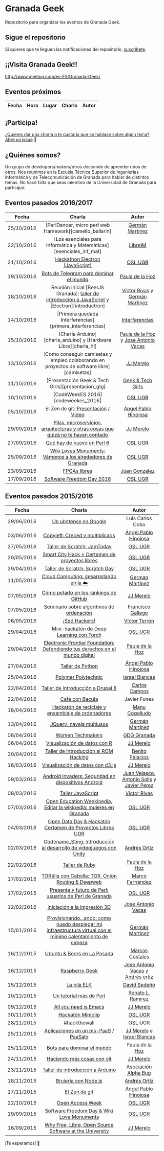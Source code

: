 Granada Geek
==============

Repositorio para organizar los eventos de Granada Geek.

## Sigue el repositorio
Si quieres que te lleguen las notificaciones del repositorio, [suscríbete](https://github.com/iblancasa/granadageek/subscription).

## ¡¡Visita Granada Geek!!
http://www.meetup.com/es-ES/Granada-Geek/

## Eventos próximos
| Fecha    |Hora     | Lugar   | Charla     |Autor       |
|:--------:|:-------:|:-------:|:----------:|:-----------|

## ¡Participa!
[¿Quieres dar una charla o te gustaría que se hablase sobre algún tema? Abre un issue](https://github.com/iblancasa/miercolesgeek/issues) :speech_balloon:

## ¿Quiénes somos?
Un grupo de developers/makers/otros deseando de aprender unos de otros. Nos reunimos en la Escuela Técnica Superior de Ingenierías Informática y de Telecomunicación de Granada para hablar de distintos temas. No hace falta que seas miembro de la Universidad de Granada para participar.

## Eventos pasados 2016/2017
| Fecha    | Charla             |Autor        |
|:--------:|:------------------:|:-----------:|
|25/10/2016|[PerlDancer, micro perl web framework][camello_bailarin]|[Germán Martínez](https://github.com/germaaan)|
|22/10/2016|[Los esenciales para Informática y Matemáticas][esenciales_inf_mat]|[LibreIM](https://github.com/libreim)|
|21/10/2016|[Hackathon Electron (JavaScript)][hackathon_electron]|[OSL UGR](https://github.com/oslugr)|
|19/10/2016|[Bots de Telegram para dominar el mundo][bots_dominar]|[Paula de la Hoz](https://github.com/terceranexus6)|
|18/10/2016|Reunión inicial [BeerJS Granada]: [taller de introducción a JavaScript][taller_javascript] y [Electron][introductron]|[Víctor Rivas](https://github.com/vrivas) y [Germán Martínez](https://github.com/germaaan)|
|14/10/2016|[Primera quedada Interferencias][primera_interferencias]|[Interferencias](https://twitter.com/Inter_ferencias)|
|15/10/2016|[Charla Arduino][charla_arduino] y [Hardware Libre][charla_hl]|[Paula de la Hoz](https://github.com/terceranexus6) y [Jose Antonio Vacas](https://github.com/javacasm)|
|13/10/2016|[Como conseguir camisetas y empleo colaborando en proyectos de software libre][camisetas]|[JJ Merelo](https://github.com/JJ)|
|11/10/2016|[Presentación Geek & Tech Girls][presentacion_gtg]|[Geek & Tech Girls](https://github.com/geekandtechgirls)|
|10/10/2016|[CodeWeekES 2016][codeweekes_2016]|[OSL UGR](https://github.com/oslugr)|
|05/10/2016|El Zen de git: [Presentación][zen_git] / [Vídeo][video_git]|[Ángel Pablo Hinojosa](https://github.com/psicobyte)|
|29/09/2016|[Pilas, microservicios, arquitecturas y otras cosas que quizá no te hayan contado](https://jj.github.io/lo-que-no/)|[JJ Merelo](https://github.com/JJ)|
|27/09/2016|[Qué hay de nuevo en Perl 6](http://www.meetup.com/Granada-Geek/events/233907731/)|[OSL UGR](https://github.com/oslugr)|
|25/09/2016|[Wiki Loves Monuments: Vámonos a los alrededores de Granada](https://www.facebook.com/SoftwareLibreUGR/photos/?tab=album&album_id=1006406072803273)|[OSL UGR](https://github.com/oslugr)|
|23/09/2016|[FPGAs libres](https://github.com/Obijuan/myslides/wiki/2016_09_23-Granada-Geek-FPGAs-Libres)|[Juan Gonzalez](https://github.com/Obijuan)|
|17/09/2016|[Software Freedom Day 2016](https://storify.com/germaaan/software-freedom-day-2016)|[OSL UGR](https://github.com/oslugr)|

## Eventos pasados 2015/2016
| Fecha    | Charla             |Autor        |
|:--------:|:------------------:|:-----------:|
|29/06/2016|[Un ubetense en Google][ubetense_google]|Luis Carlos Cobo|
|03/06/2016|[Copyleft: Creced y multiplicaos][copyleft]|[Ángel Pablo Hinojosa](https://github.com/psicobyte)|
|27/05/2016|[Taller de Scratch: JamToday][jamtoday]|[OSL UGR](https://github.com/oslugr)|
|20/05/2016|[Smart City Hack + Certamen de proyectos libres](http://www.meetup.com/es-ES/Granada-Geek/events/231039513/)|[OSL UGR](https://github.com/oslugr)|
|29/04/2016|[Taller de Scratch: Scratch Day][scratch_day]|[OSL UGR](https://github.com/oslugr)|
|11/05/2016|[Cloud Computing: desarrollando en la ☁️][desarrollo_cloud]|[German Martinez](https://github.com/germaaan)|
|07/05/2016|[Cómo petarlo en los ránkings de GitHub][petarlo_github]|[JJ Merelo](https://github.com/JJ)|
|07/05/2016|[Seminario sobre algoritmos de ordenación][algoritmos_ordenacion]|[Francisco Gallego](https://github.com/fgallegosalido)|
|06/05/2016|[¡Sed Hackers!][sed_hackers]|[Víctor Terrón](https://github.com/vterron)|
|29/04/2016|[Mini-hackatón de Deep Learning con Torch][hackaton_torch]|[OSL UGR](https://github.com/oslugr)|
|29/04/2016|[Electronic Frontier Foundation: Defendiendo tus derechos en el mundo digital][eff_derechos]|[Paula de la Hoz](https://github.com/terceranexus6)|
|27/04/2016|[Taller de Python][taller_python]|[Ángel Pablo Hinojosa](https://github.com/psicobyte)|
|25/04/2016|[Polymer Polytechnic][polymer_polytechnic]|[Israel Blancas](https://github.com/iblancasa)|
|22/04/2016|[Taller de Introducción a Drupal 8][taller_drupal]|[Carlos Campos](https://github.com/ccamposfuentes)|
|22/04/2016|[Café con Bacula][taller_bacula]|Javier Funes|
|18/04/2016|[Hackatón de reciclaje y ensamblaje de ordenadores][hackaton_reciclaje]|[Manu Cogolludo](https://github.com/makova)|
|13/04/2016|[JQuery, navaja multiusos][taller_jquery]|[Germán Martínez](https://github.com/germaaan)|
|08/04/2016|[Women Techmakers][women_techmakers]|[GDG Granada](https://github.com/GDGGranada)|
|06/04/2016|[Visualización de datos con R][visualizacion_r]|[JJ Merelo](https://github.com/JJ)|
|30/04/2016|[Taller de Introducción al ROM Hacking][taller_romhacking]|[Benito Palacios](https://github.com/pleonex)|
|16/03/2016|[Visualización de datos con d3.js][visualizacion_d3js]|[JJ Merelo](https://github.com/JJ)|
|09/03/2016|[Android Invaders: Seguridad en dispositivos Android][android_invaders]|[Juan Velasco](https://github.com/juanvelascogomez), [Antonio Solis](https://github.com/asolisi) y [Javier Perez](https://github.com/neon520)|
|08/03/2016|[Taller JavaScript][taller_javascript]|[Victor Rivas](https://github.com/vrivas)|
|07/03/2016|[Open Education Weekipedia. Editar la wikipedia: mujeres en Granada][oew]|[OSL UGR](https://github.com/oslugr)|
|04/03/2016|[Open Data Day & Hackatón Certamen de Proyectos Libres UGR][opd_2016]|[OSL UGR](https://github.com/oslugr)|
|02/03/2016|[Codename_Sting: Introducción al desarrollo de videojuegos con Unity][codename_sting]|[Andrés Ortiz](https://github.com/angrykoala)|
|22/02/2016|[Taller de Ruby][taller_ruby]|[Paula de la Hoz](https://github.com/terceranexus6)|
|17/02/2016|[TORtilla con Cebolla: TOR, Onion Routing & Deepweb][tortilla_cebolla]|[Marco Fernández](https://github.com/MarFerPra)|
|17/02/2015|[Presente y futuro de Perl: usuarios de Perl de Granada][perl_granada]|[OSL UGR](https://github.com/oslugr)|
|12/02/2016|[Iniciación a la Impresión 3D][taller_impresion3d]|[Jose Antonio Vacas](https://github.com/javacasm)|
|15/01/2016|[Provisionando...ando: como puedo desplegar mi infraestructura virtual con el mínimo calentamiento de cabeza][taller_ansible]|[Germán Martínez](https://github.com/germaaan)|
|16/12/2015|[Ubuntu & Beers en La Posada][ubuntu_beers]|[Marcos Costales](https://github.com/costales)|
|16/12/2015|[Raspberry Geek][raspberry_geek]|[Jose Antonio Vacas](https://github.com/javacasm) y [Andrés ortiz](https://github.com/angrykoala)|
|15/12/2015|[La pila ELK][pila_elk]|[David Sedeño](https://github.com/davidsf)|
|10/12/2015|[Un tutorial más de Perl][tutorial_perl]|[Renato L. Ramirez](https://github.com/renatolrr)|
|09/12/2015|[All you need is Emacs][emacs]|[JJ Merelo](https://github.com/JJ)|
|30/11/2015|[Hackatón Miniblip][hackaton_miniblip]|[OSL UGR](https://github.com/oslugr)|
|28/11/2015|[#hackthewall][hackthewall]|[OSL UGR](https://github.com/oslugr)|
|25/11/2015|[Aplicaciones en un pis-PaaS][pispaas] / [PaaSalo][paasalo]|[JJ Merelo](https://github.com/JJ) e [Israel Blancas](https://github.com/iblancasa)|
|25/11/2015|[Bots para dominar el mundo][bots_dominar]|[Paula de la Hoz](https://github.com/terceranexus6)|
|24/11/2015|[Haciendo más cosas con git][cosas_git]|[JJ Merelo](https://github.com/JJ)|
|23/11/2015|[Taller de introducción a Arduino][taller_arduino]|[Asociación Alpha Bug](https://github.com/Alpha-Bug)|
|18/11/2015|[Brujería con Node.js][brujeria_node]|[Andrés Ortíz](https://github.com/angrykoala)|
|17/11/2015|[El Zen de git][zen_git]|[Ángel Pablo Hinojosa](https://github.com/psicobyte)|
|22/10/2015|[Open Access Week][oaw_2015]|[OSL UGR](https://github.com/oslugr)|
|19/09/2015|[Software Freedom Day & Wiki Love Monuments][sfd_2015]|[OSL UGR](https://github.com/oslugr)|
|16/09/2015|[Why Free, Libre, Open Source Software at the University][opensource_university]|[JJ Merelo](https://github.com/JJ)|

¡Te esperamos! :eyes:


[algoritmos_ordenacion]:https://github.com/fgallegosalido/Algoritmos-Ordenacion
[android_invaders]:http://juanvelascogomez.github.io/Android-Invaders
[beerjs_granada]:https://github.com/beerjs/granada
[bots_dominar]:https://docs.google.com/presentation/d/1IqVE9mdqlMXrcom07A29VR74XkZ9KOj42V5v6m8MuUs/
[brujeria_node]:https://rawgit.com/angrykoala/node-wizardry/master/index.html
[codename_sting]:https://github.com/angrykoala/codename_sting
[copyleft]:http://www.psicobyte.com/descargas/mkday.pdf
[cosas_git]:https://jj.github.io/masgit
[desarrollo_cloud]:http://germaaan.github.io/charla_cloud/
[eff_derechos]:https://docs.google.com/presentation/d/1Qa-nnVs56yVCniMMBZoD4EJk8FUyRnSmimi2cokjxjI/edit#slide=id.p
[emacs]:https://github.com/JJ/ayniEmacs
[hackathon_electron]:https://www.meetup.com/es-ES/Granada-Geek/events/234465209/
[hackaton_miniblip]:https://github.com/hack-miniblip
[hackaton_reciclaje]:http://osl.ugr.es/2016/04/26/hackaton-de-reciclaje-de-equipos-informaticos
[hackaton_torch]:https://github.com/geneura-papers/pachangas-nn
[hackthewall]:https://storify.com/jjmerelo/hackthewall
[jamtoday]:https://github.com/Open-XXI/Scratch-Almeria/blob/master/transparencias/SCRATCH_JamToDay.pdf
[oaw_2015]:http://osl.ugr.es/2015/10/20/tallerhackaton-de-ciencia-abierta-open-access-week-en-la-ugr/
[oew]:https://es.wikipedia.org/wiki/Wikipedia:Encuentros/Open_Education_Weekipedia
[opd_2016]:http://www.meetup.com/es-ES/Granada-Geek/events/228344701/
[opensource_university]:http://www.slideshare.net/jjmerelo/why-free-libre-open-source-software-at-the-university
[paasalo]:https://iblancasa.com/PaaSalo-iblancasa/
[perl_granada]:http://www.meetup.com/es-ES/Granada-Geek/events/228547791/
[petarlo_github]:https://jj.github.io/petarlo/
[pila_elk]:https://github.com/davidsf/charla_elasticsearch
[pispaas]:https://jj.github.io/pispaas/
[polymer_polytechnic]:https://docs.google.com/presentation/d/1jWiRpZLcDki1gW5ojCLFKLrm8dDLAUOW4j-i-Nvt07U/edit#slide=id.g1259744247_0_0
[raspberry_geek]:https://github.com/javacasm/RaspberryMiercolesGeek
[scratch_day]:https://drive.google.com/drive/folders/0B9rt0HqUGURdWEhzUC1XWFVMYUE
[sed_hackers]:http://www.iaa.es/~vterron/sed-hackers.pdf
[sfd_2015]:http://wiki.softwarefreedomday.org/2015/Spain/Granada/OSL
[taller_ansible]:https://github.com/germaaan/provisionandoAndo
[taller_arduino]:https://github.com/Alpha-Bug/Introduccion-Arduino
[taller_bacula]:http://es.slideshare.net/esencia2/caf-con-bacula-tall
[taller_drupal]:http://www.meetup.com/es-ES/Granada-Geek/events/229310267/
[taller_impresion3d]:https://github.com/javacasm/IniciacionImpresion3D
[taller_javascript]:http://alpechin.ujaen.es:6989/javascript-2014/
[taller_jquery]:https://github.com/germaaan/Charla_jQuery
[taller_python]:http://www.psicobyte.com/descargas/taller_python.pdf
[taller_romhacking]:http://www.meetup.com/es-ES/Granada-Geek/events/229485414/
[taller_ruby]:https://github.com/terceranexus6/cursoruby
[tortilla_cebolla]:https://github.com/MarFerPra/tortilla-con-cebolla/blob/master/slides.pdf
[tutorial_perl]:https://github.com/renatolrr/perl-moderno
[ubetense_google]:https://www.meetup.com/es-ES/Granada-Geek/events/231984636/
[ubuntu_beers]:http://loco.ubuntu.com/events/ubuntu-es/3277-ubuntu-beer/
[video_git]:https://www.youtube.com/watch?v=P4RcOZycZBM
[visualizacion_d3js]:http://jj.github.io/d3/
[visualizacion_r]:http://jj.github.io/data-vis/R.html
[women_techmakers]:http://www.meetup.com/es-ES/GDG_Granada/events/228331962/
[zen_git]:http://www.psicobyte.com/descargas/ZenDeGit.pdf
